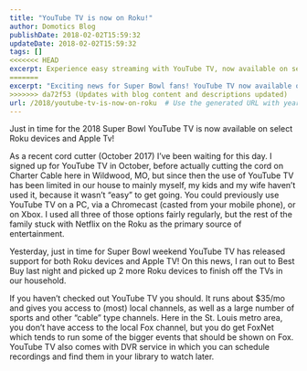 ```yaml
---
title: "YouTube TV is now on Roku!"
author: Domotics Blog
publishDate: 2018-02-02T15:59:32
updateDate: 2018-02-02T15:59:32
tags: []
<<<<<<< HEAD
excerpt: Experience easy streaming with YouTube TV, now available on select Roku devices and Apple TV - perfect for cord-cutters and sports fans alike.
=======
excerpt: "Exciting news for Super Bowl fans! YouTube TV now available on select Roku devices and Apple TV. Easy access to local and sports channels for $35/mo."
>>>>>>> da72f53 (Updates with blog content and descriptions updated)
url: /2018/youtube-tv-is-now-on-roku  # Use the generated URL with year
---
```

<p>Just in time for the 2018 Super Bowl YouTube TV is now available on select Roku devices and Apple Tv! </p><p>As a recent cord cutter (October 2017) I’ve been waiting for this day. I signed up for YouTube TV in October, before actually cutting the cord on Charter Cable here in Wildwood, MO, but since then the use of YouTube TV has been limited in our house to mainly myself, my kids and my wife haven’t used it, because it wasn’t “easy” to get going. You could previously use YouTube TV on a PC, via a Chromecast (casted from your mobile phone), or on Xbox. I used all three of those options fairly regularly, but the rest of the family stuck with Netflix on the Roku as the primary source of entertainment.</p><p>Yesterday, just in time for Super Bowl weekend YouTube TV has released support for both Roku devices and Apple TV! On this news, I ran out to Best Buy last night and picked up 2 more Roku devices to finish off the TVs in our household.</p><p>If you haven’t checked out YouTube TV you should. It runs about $35/mo and gives you access to (most) local channels, as well as a large number of sports and other “cable” type channels. Here in the St. Louis metro area, you don’t have access to the local Fox channel, but you do get FoxNet which tends to run some of the bigger events that should be shown on Fox. YouTube TV also comes with DVR service in which you can schedule recordings and find them in your library to watch later.</p>

